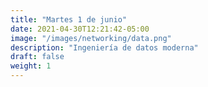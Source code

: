 ```yaml
---
title: "Martes 1 de junio"
date: 2021-04-30T12:21:42-05:00
image: "/images/networking/data.png"
description: "Ingeniería de datos moderna"
draft: false
weight: 1
---
```


